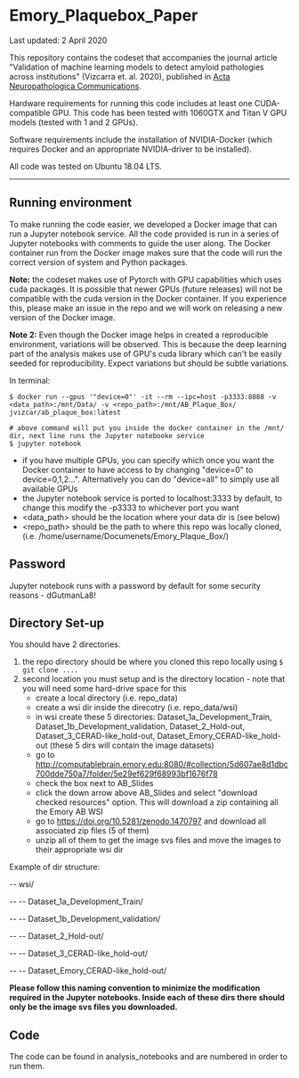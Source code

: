 # Emory_Plaquebox_Paper
Last updated: 2 April 2020

This repository contains the codeset that accompanies the journal article "Validation of machine learning models to detect amyloid pathologies across institutions" (Vizcarra et. al. 2020), published in [Acta Neuropathologica Communications](https://actaneurocomms.biomedcentral.com/).

Hardware requirements for running this code includes at least one CUDA-compatible GPU. This code has been tested with 1060GTX and Titan V GPU models (tested with 1 and 2 GPUs).

Software requirements include the installation of NVIDIA-Docker (which requires Docker and an appropriate NVIDIA-driver to be installed).

All code was tested on Ubuntu 18.04 LTS.

---

## Running environment
To make running the code easier, we developed a Docker image that can run a Jupyter notebook service. All the code provided is run in a series of Jupyter notebooks with comments to guide the user along. The Docker container run from the Docker image makes sure that the code will run the correct version of system and Python packages.

**Note:** the codeset makes use of Pytorch with GPU capabilities which uses cuda packages. It is possible that newer GPUs (future releases) will not be compatible with the cuda version in the Docker container. If you experience this, please make an issue in the repo and we will work on releasing a new version of the Docker image.

**Note 2:** Even though the Docker image helps in created a reproducible environment, variations will be observed. This is because the deep learning part of the analysis makes use of GPU's cuda library which can't be easily seeded for reproducibility. Expect variations but should be subtle variations.

In terminal:
```
$ docker run --gpus '"device=0"' -it --rm --ipc=host -p3333:8888 -v <data_path>:/mnt/Data/ -v <repo_path>:/mnt/AB_Plaque_Box/ jvizcar/ab_plaque_box:latest

# above command will put you inside the docker container in the /mnt/ dir, next line runs the Jupyter notebooke service
$ jupyter notebook
```
* if you have multiple GPUs, you can specify which once you want the Docker container to have access to by changing "device=0" to device=0,1,2...". Alternatively you can do "device=all" to simply use all available GPUs
* the Jupyter notebook service is ported to localhost:3333 by default, to change this modify the -p3333 to whichever port you want
* <data_path> should be the location where your data dir is (see below)
* <repo_path> should be the path to where this repo was locally cloned, (i.e. /home/username/Documenets/Emory_Plaque_Box/)

## Password
Jupyter notebook runs with a password by default for some security reasons - dGutmanLa8!


## Directory Set-up
You should have 2 directories.

1. the repo directory should be where you cloned this repo locally using ```$ git clone ....```
2. second location you must setup and is the directory location - note that you will need some hard-drive space for this
    * create a local directory (i.e. repo_data)
    * create a wsi dir inside the direcotry (i.e. repo_data/wsi)
    * in wsi create these 5 directories: Dataset_1a_Development_Train, Dataset_1b_Development_validation, Dataset_2_Hold-out,
    Dataset_3_CERAD-like_hold-out, Dataset_Emory_CERAD-like_hold-out (these 5 dirs will contain the image datasets)    
    * go to http://computablebrain.emory.edu:8080/#collection/5d607ae8d1dbc700dde750a7/folder/5e29ef629f68993bf1676f78
    * check the box next to AB_Slides
    * click the down arrow above AB_Slides and select "download checked resources" option. This will download a zip containing all the Emory AB WSI
    * go to https://doi.org/10.5281/zenodo.1470797 and download all associated zip files (5 of them)
    * unzip all of them to get the image svs files and move the images to their appropriate wsi dir
   
Example of dir structure:

-- wsi/

-- -- Dataset_1a_Development_Train/

-- -- Dataset_1b_Development_validation/

-- -- Dataset_2_Hold-out/

-- -- Dataset_3_CERAD-like_hold-out/

-- -- Dataset_Emory_CERAD-like_hold-out/

**Please follow this naming convention to minimize the modification required in the Jupyter notebooks. Inside each of these dirs there should only be the image svs files you downloaded.**

## Code
The code can be found in analysis_notebooks and are numbered in order to run them.

